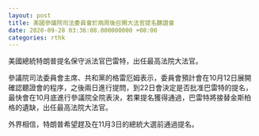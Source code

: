 ```yaml
---
layout: post
title: 美國參議院司法委員會於兩周後召開大法官提名聽證會
date: 2020-09-28 03:36:08.000000000 +08:00
categories: rthk
---
```


美國總統特朗普提名保守派法官巴雷特，出任最高法院大法官。

參議院司法委員會主席、共和黨的格雷厄姆表示，委員會預計會在10月12日展開確認聽證會的程序，之後兩日進行提問，到22日會決定是否批准巴雷特的提名，最快會在10月底進行參議院全院表決，若果提名獲得通過，巴雷特將接替金斯柏格的遺缺，出任最高法院大法官。

外界相信，特朗普希望趕及在11月3日的總統大選前通過提名。
